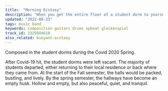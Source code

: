 ```yaml
---
title:  "Morning Ecstasy"
description: "When you get the entire floor of a student dorm to yourself."
updated: "2022-08-23"
tags: music band
keywords: composition guitars drums upbeat glockenspiel
track_id: 1329504610
also_related: buoyant-ecstasy
---
```


Composed in the student dorms during the Covid 2020 Spring.

After Covid-19 hit, the student dorms were left vacant. The majority of students departed, either returning to their local residence or back where they came from. At the start of the Fall semester, the halls would be packed, bustling, and lively. By the spring semester, the hallways have become an empty husk. Hollow and empty, but also peaceful, quiet, and tranquil.
